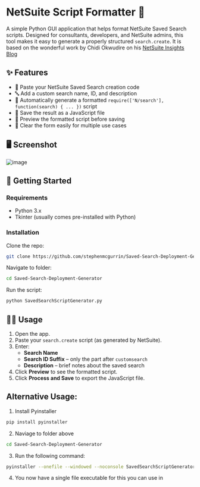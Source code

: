 # NetSuite Script Formatter 🧾

A simple Python GUI application that helps format NetSuite Saved Search scripts. Designed for consultants, developers, and NetSuite admins, this tool makes it easy to generate a properly structured `search.create`. It is based on the wonderful work by Chidi Okwudire on his [NetSuite Insights Blog](https://netsuite.smash-ict.com/saved-search-deployment-failed-try-this-before-resorting-to-manual-deployment/)


## ✨ Features

- 📝 Paste your NetSuite Saved Search creation code
- 🔤 Add a custom search name, ID, and description
- 🔄 Automatically generate a formatted `require(['N/search'], function(search) { ... })` script
- 💾 Save the result as a JavaScript file
- 👀 Preview the formatted script before saving
- 🧹 Clear the form easily for multiple use cases

## 🖥️ Screenshot

![image](https://github.com/user-attachments/assets/71234069-3f8c-42ba-877b-3e4748b11144)

## 🚀 Getting Started

### Requirements

- Python 3.x
- Tkinter (usually comes pre-installed with Python)

### Installation

Clone the repo:

```bash
git clone https://github.com/stephenmcgurrin/Saved-Search-Deployment-Generator.git
```
Navigate to folder:
```bash
cd Saved-Search-Deployment-Generator
```
Run the script:
```bash
python SavedSearchScriptGenerator.py
```


## 🧑‍💻 Usage

1. Open the app.
2. Paste your `search.create` script (as generated by NetSuite).
3. Enter:
   - **Search Name**
   - **Search ID Suffix** – only the part after `customsearch`
   - **Description** – brief notes about the saved search
4. Click **Preview** to see the formatted script.
5. Click **Process and Save** to export the JavaScript file.


## Alternative Usage:
1. Install Pyinstaller
```bash
pip install pyinstaller
```
2. Naviage to folder above
```bash
cd Saved-Search-Deployment-Generator
```
3. Run the following command:
```bash
pyinstaller --onefile --windowed --noconsole SavedSearchScriptGenerator.py
```
4. You now have a single file executable for this you can use in 
